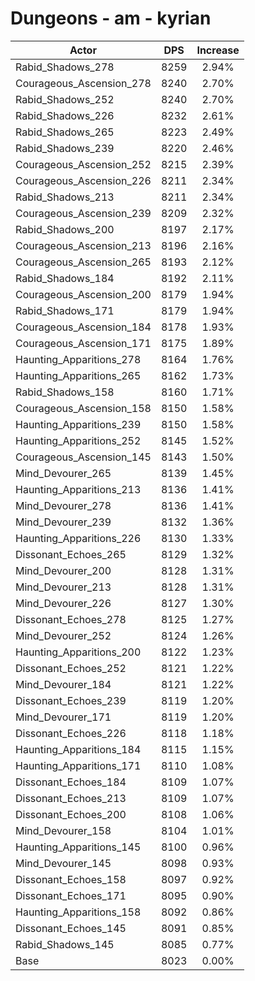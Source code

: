 # Dungeons - am - kyrian
| Actor | DPS | Increase |
|---|:---:|:---:|
|Rabid_Shadows_278|8259|2.94%|
|Courageous_Ascension_278|8240|2.70%|
|Rabid_Shadows_252|8240|2.70%|
|Rabid_Shadows_226|8232|2.61%|
|Rabid_Shadows_265|8223|2.49%|
|Rabid_Shadows_239|8220|2.46%|
|Courageous_Ascension_252|8215|2.39%|
|Courageous_Ascension_226|8211|2.34%|
|Rabid_Shadows_213|8211|2.34%|
|Courageous_Ascension_239|8209|2.32%|
|Rabid_Shadows_200|8197|2.17%|
|Courageous_Ascension_213|8196|2.16%|
|Courageous_Ascension_265|8193|2.12%|
|Rabid_Shadows_184|8192|2.11%|
|Courageous_Ascension_200|8179|1.94%|
|Rabid_Shadows_171|8179|1.94%|
|Courageous_Ascension_184|8178|1.93%|
|Courageous_Ascension_171|8175|1.89%|
|Haunting_Apparitions_278|8164|1.76%|
|Haunting_Apparitions_265|8162|1.73%|
|Rabid_Shadows_158|8160|1.71%|
|Courageous_Ascension_158|8150|1.58%|
|Haunting_Apparitions_239|8150|1.58%|
|Haunting_Apparitions_252|8145|1.52%|
|Courageous_Ascension_145|8143|1.50%|
|Mind_Devourer_265|8139|1.45%|
|Haunting_Apparitions_213|8136|1.41%|
|Mind_Devourer_278|8136|1.41%|
|Mind_Devourer_239|8132|1.36%|
|Haunting_Apparitions_226|8130|1.33%|
|Dissonant_Echoes_265|8129|1.32%|
|Mind_Devourer_200|8128|1.31%|
|Mind_Devourer_213|8128|1.31%|
|Mind_Devourer_226|8127|1.30%|
|Dissonant_Echoes_278|8125|1.27%|
|Mind_Devourer_252|8124|1.26%|
|Haunting_Apparitions_200|8122|1.23%|
|Dissonant_Echoes_252|8121|1.22%|
|Mind_Devourer_184|8121|1.22%|
|Dissonant_Echoes_239|8119|1.20%|
|Mind_Devourer_171|8119|1.20%|
|Dissonant_Echoes_226|8118|1.18%|
|Haunting_Apparitions_184|8115|1.15%|
|Haunting_Apparitions_171|8110|1.08%|
|Dissonant_Echoes_184|8109|1.07%|
|Dissonant_Echoes_213|8109|1.07%|
|Dissonant_Echoes_200|8108|1.06%|
|Mind_Devourer_158|8104|1.01%|
|Haunting_Apparitions_145|8100|0.96%|
|Mind_Devourer_145|8098|0.93%|
|Dissonant_Echoes_158|8097|0.92%|
|Dissonant_Echoes_171|8095|0.90%|
|Haunting_Apparitions_158|8092|0.86%|
|Dissonant_Echoes_145|8091|0.85%|
|Rabid_Shadows_145|8085|0.77%|
|Base|8023|0.00%|
